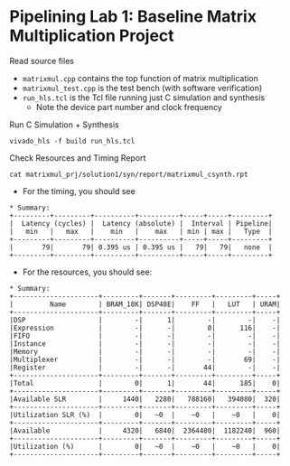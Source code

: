 # Pipelining Lab 1: Baseline Matrix Multiplication Project

Read source files
- `matrixmul.cpp` contains the top function of matrix multiplication
- `matrixmul_test.cpp` is the test bench (with software verification)
- `run_hls.tcl` is the Tcl file running just C simulation and synthesis
  - Note the device part number and clock frequency

Run C Simulation + Synthesis
```
vivado_hls -f build run_hls.tcl
```

Check Resources and Timing Report
```
cat matrixmul_prj/solution1/syn/report/matrixmul_csynth.rpt
```
- For the timing, you should see
```
* Summary: 
+---------+---------+----------+----------+-----+-----+---------+
|  Latency (cycles) |  Latency (absolute) |  Interval | Pipeline|
|   min   |   max   |    min   |    max   | min | max |   Type  |
+---------+---------+----------+----------+-----+-----+---------+
|       79|       79| 0.395 us | 0.395 us |   79|   79|   none  |
+---------+---------+----------+----------+-----+-----+---------+
```
- For the resources, you should see:
```
* Summary: 
+---------------------+---------+-------+---------+---------+-----+
|         Name        | BRAM_18K| DSP48E|    FF   |   LUT   | URAM|
+---------------------+---------+-------+---------+---------+-----+
|DSP                  |        -|      1|        -|        -|    -|
|Expression           |        -|      -|        0|      116|    -|
|FIFO                 |        -|      -|        -|        -|    -|
|Instance             |        -|      -|        -|        -|    -|
|Memory               |        -|      -|        -|        -|    -|
|Multiplexer          |        -|      -|        -|       69|    -|
|Register             |        -|      -|       44|        -|    -|
+---------------------+---------+-------+---------+---------+-----+
|Total                |        0|      1|       44|      185|    0|
+---------------------+---------+-------+---------+---------+-----+
|Available SLR        |     1440|   2280|   788160|   394080|  320|
+---------------------+---------+-------+---------+---------+-----+
|Utilization SLR (%)  |        0|   ~0  |    ~0   |    ~0   |    0|
+---------------------+---------+-------+---------+---------+-----+
|Available            |     4320|   6840|  2364480|  1182240|  960|
+---------------------+---------+-------+---------+---------+-----+
|Utilization (%)      |        0|   ~0  |    ~0   |    ~0   |    0|
+---------------------+---------+-------+---------+---------+-----+